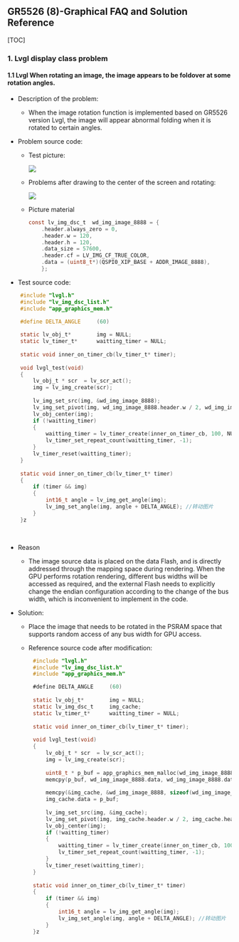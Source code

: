 ## GR5526 (8)-Graphical FAQ and Solution Reference

[TOC]

### 1. Lvgl display class problem

#### 1.1 Lvgl When rotating an image, the image appears to be foldover at some rotation angles.

-   Description of the problem:

    -   When the image rotation function is implemented based on GR5526 version Lvgl, the image will appear abnormal folding when it is rotated to certain angles.

-   Problem source code:

    -   Test picture:

        ![](../../_images/gpu/gpu_rotate.jpg)  

    -   Problems after drawing to the center of the screen and rotating:

        ![](../../_images/gpu/gpu_rotate_issue.png) 

    -   Picture material


        ```c
        const lv_img_dsc_t  wd_img_image_8888 = {
            .header.always_zero = 0,
            .header.w = 120,
            .header.h = 120,
            .data_size = 57600, 
            .header.cf = LV_IMG_CF_TRUE_COLOR,
            .data = (uint8_t*)(QSPI0_XIP_BASE + ADDR_IMAGE_8888),
            };
        ```

- Test source code:



```c
    #include "lvgl.h"
    #include "lv_img_dsc_list.h"
    #include "app_graphics_mem.h"

    #define DELTA_ANGLE     (60)
    
    static lv_obj_t*        img = NULL;
    static lv_timer_t*      waitting_timer = NULL;
    
    static void inner_on_timer_cb(lv_timer_t* timer);
    
    void lvgl_test(void)
    {
        lv_obj_t * scr  = lv_scr_act();
        img = lv_img_create(scr);
    
        lv_img_set_src(img, &wd_img_image_8888);
        lv_img_set_pivot(img, wd_img_image_8888.header.w / 2, wd_img_image_8888.header.h / 2);
        lv_obj_center(img);
        if (!waitting_timer)
        {
            waitting_timer = lv_timer_create(inner_on_timer_cb, 100, NULL);
            lv_timer_set_repeat_count(waitting_timer, -1);
        }
        lv_timer_reset(waitting_timer);
    }
    
    static void inner_on_timer_cb(lv_timer_t* timer)
    {
        if (timer && img)
        {
            int16_t angle = lv_img_get_angle(img);
            lv_img_set_angle(img, angle + DELTA_ANGLE); //转动图片
        }
    }z
```



​        

-   Reason

    -   The image source data is placed on the data Flash, and is directly addressed through the mapping space during rendering. When the GPU performs rotation rendering, different bus widths will be accessed as required, and the external Flash needs to explicitly change the endian configuration according to the change of the bus width, which is inconvenient to implement in the code.

-   Solution:

    -   Place the image that needs to be rotated in the PSRAM space that supports random access of any bus width for GPU access.

    -   Reference source code after modification:


```c
        #include "lvgl.h"
        #include "lv_img_dsc_list.h"
        #include "app_graphics_mem.h"

​        #define DELTA_ANGLE     (60)
​        
​        static lv_obj_t*        img = NULL;
​        static lv_img_dsc_t     img_cache;
​        static lv_timer_t*      waitting_timer = NULL;
​        
​        static void inner_on_timer_cb(lv_timer_t* timer);
​        
​        void lvgl_test(void)
​        {
​            lv_obj_t * scr  = lv_scr_act();
​            img = lv_img_create(scr);
​        
​            uint8_t * p_buf = app_graphics_mem_malloc(wd_img_image_8888.data_size);
​            memcpy(p_buf, wd_img_image_8888.data, wd_img_image_8888.data_size);
​        
            memcpy(&img_cache, &wd_img_image_8888, sizeof(wd_img_image_8888));
            img_cache.data = p_buf;
        
            lv_img_set_src(img, &img_cache);
            lv_img_set_pivot(img, img_cache.header.w / 2, img_cache.header.h / 2);
            lv_obj_center(img);
            if (!waitting_timer)
            {
                waitting_timer = lv_timer_create(inner_on_timer_cb, 100, NULL);
                lv_timer_set_repeat_count(waitting_timer, -1);
            }
            lv_timer_reset(waitting_timer);
        }
        
        static void inner_on_timer_cb(lv_timer_t* timer)
        {
            if (timer && img)
            {
                int16_t angle = lv_img_get_angle(img);
                lv_img_set_angle(img, angle + DELTA_ANGLE); //转动图片
            }
        }z
```
